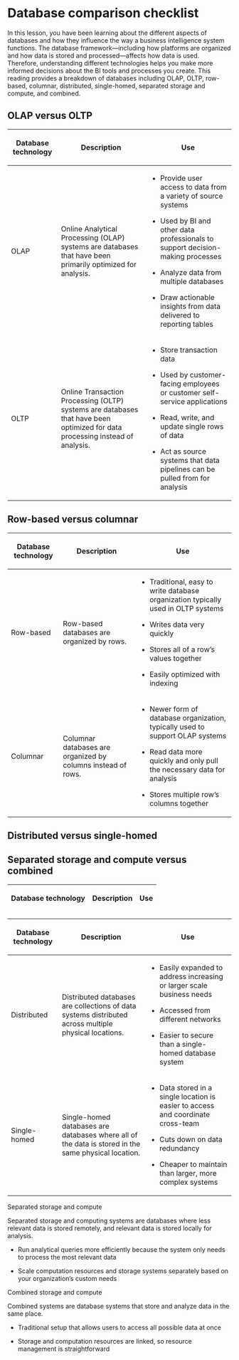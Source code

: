 # Database comparison checklist

<div data-testid="cml-viewer" class="css-1k5v0wb"><p><span><span>In this lesson, you have been learning about the different aspects of databases and how they influence the way a business intelligence system functions. The database framework—including how platforms are organized and how data is stored and processed—affects how data is used. Therefore, understanding different technologies helps you make more informed decisions about the BI tools and processes you create. This reading provides a breakdown of databases including OLAP, OLTP, row-based, columnar, distributed, single-homed, separated storage and compute, and combined.</span></span></p><h2 data-heading-variant="h2semibold"><span><span>OLAP versus OLTP</span></span></h2><div class="css-1yr0py9"><table><thead><tr><th scope="col"><p><span><strong><span>Database technology</span></strong></span></p></th><th scope="col"><p><span><strong><span>Description</span></strong></span></p></th><th scope="col"><p><span><strong><span>Use</span></strong></span></p></th></tr></thead><tbody><tr><td><p><span><span>OLAP</span></span></p></td><td><p><span><span>Online Analytical Processing (OLAP) systems are databases that have been primarily optimized for analysis.</span></span></p></td><td><ul><li><p><span><span>Provide user access to data from a variety of source systems</span></span></p></li><li><p><span><span>Used by BI and other data professionals to support decision-making processes</span></span></p></li><li><p><span><span>Analyze data from multiple databases</span></span></p></li><li><p><span><span>Draw actionable insights from data delivered to reporting tables</span></span></p></li></ul></td></tr><tr><td><p><span><span>OLTP</span></span></p></td><td><p><span><span>Online Transaction Processing (OLTP) systems are databases that have been optimized for data processing instead of analysis.</span></span></p></td><td><ul><li><p><span><span>Store transaction data</span></span></p></li><li><p><span><span>Used by customer-facing employees or customer self-service applications</span></span></p></li><li><p><span><span>Read, write, and update single rows of data</span></span></p></li><li><p><span><span>Act as source systems that data pipelines can be pulled from for analysis</span></span></p></li></ul></td></tr></tbody></table></div><h2 data-heading-variant="h2semibold"><span><span>Row-based versus columnar</span></span></h2><div class="css-1yr0py9"><table><thead><tr><th scope="col"><p><span><strong><span>Database technology</span></strong></span></p></th><th scope="col"><p><span><strong><span>Description</span></strong></span></p></th><th scope="col"><p><span><strong><span>Use</span></strong></span></p></th></tr></thead><tbody><tr><td><p><span><span>Row-based</span></span></p></td><td><p><span><span>Row-based databases are organized by rows.</span></span></p></td><td><ul><li><p><span><span>Traditional, easy to write database organization typically used in OLTP systems</span></span></p></li><li><p><span><span>Writes data very quickly</span></span></p></li><li><p><span><span>Stores all of a row’s values together</span></span></p></li><li><p><span><span>Easily optimized with indexing</span></span></p></li></ul></td></tr><tr><td><p><span><span>Columnar</span></span></p></td><td><p><span><span>Columnar databases are organized by columns instead of rows.</span></span></p></td><td><ul><li><p><span><span>Newer form of database organization, typically used to support OLAP systems</span></span></p></li><li><p><span><span>Read data more quickly and only pull the necessary data for analysis</span></span></p></li><li><p><span><span>Stores multiple row’s columns together</span></span></p></li></ul></td></tr></tbody></table></div><h2 data-heading-variant="h2semibold"><span><span>Distributed versus single-homed</span></span></h2><h2 data-heading-variant="h2semibold"><span><span>Separated storage and compute versus combined</span></span></h2><div class="css-1yr0py9"><table><thead><tr><th scope="col"><p><span><strong><span>Database technology</span></strong></span></p></th><th scope="col"><p><span><strong><span>Description</span></strong></span></p></th><th scope="col"><p><span><strong><span>Use</span></strong></span></p></th></tr></thead><div class="css-1yr0py9"><table><thead><tr><th scope="col"><p><span><strong><span>Database technology</span></strong></span></p></th><th scope="col"><p><span><strong><span>Description</span></strong></span></p></th><th scope="col"><p><span><strong><span>Use</span></strong></span></p></th></tr></thead><tbody><tr><td><p><span><span>Distributed</span></span></p></td><td><p><span><span>Distributed databases are collections of data systems distributed across multiple physical locations.</span></span></p></td><td><ul><li><p><span><span>Easily expanded to address increasing or larger scale business needs</span></span></p></li><li><p><span><span>Accessed from different networks</span></span></p></li><li><p><span><span>Easier to secure than a single-homed database system</span></span></p></li></ul></td></tr><tr><td><p><span><span>Single-homed</span></span></p></td><td><p><span><span>Single-homed databases are databases where all of the data is stored in the same physical location.</span></span></p></td><td><ul><li><p><span><span>Data stored in a single location is easier to access and coordinate cross-team</span></span></p></li><li><p><span><span>Cuts down on data redundancy</span></span></p></li><li><p><span><span>Cheaper to maintain than larger, more complex systems</span></span></p></li></ul></td></tr></tbody></table></div><tbody><tr><td><p><span><span>Separated storage and compute</span></span></p></td><td><p><span><span>Separated storage and computing systems are databases where less relevant data is stored remotely, and relevant data is stored locally for analysis.</span></span></p></td><td><ul><li><p><span><span>Run analytical queries more efficiently because the system only needs to process the most relevant data</span></span></p></li><li><p><span><span>Scale computation resources and storage systems separately based on your organization’s custom needs</span></span></p></li></ul></td></tr><tr><td><p><span><span>Combined storage and compute</span></span></p></td><td><p><span><span>Combined systems are database systems that store and analyze data in the same place.</span></span></p></td><td><ul><li><p><span><span>Traditional setup that allows users to access all possible data at once</span></span></p></li><li><p><span><span>Storage and computation resources are linked, so resource management is straightforward</span></span></p></li></ul></td></tr></tbody></table></div><p><span><span></span></span></p></div>
